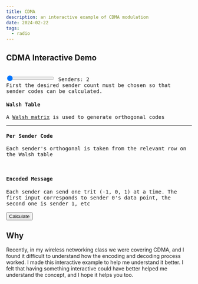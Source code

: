 ```yaml
---
title: CDMA
description: an interactive example of CDMA modulation
date: 2024-02-22
tags:
  - radio
---
```


## CDMA Interactive Demo

<style>
  td {
    width: 1.5rem;
  }
</style>
<div style="font-family: monospace">
  <br>
  <input type="range" id="walsh_depth" name="walsh" min="1" max="4" value="1" />
  <label for="walsh">Senders: <span id="senders_count">2</span></label>
  <br>
  First the desired sender count must be chosen so that sender codes can be calculated.

  <h4>Walsh Table</h4>
  A <a href="https://en.wikipedia.org/wiki/Walsh_matrix">Walsh matrix</a> is used to generate orthogonal codes 
  <table id="walsh" border="1">
    <tbody align="right"></tbody>
  </table>
  <h4>Per Sender Code</h4>
  Each sender's orthogonal is taken from the relevant row on the Walsh table
  <pre id="senders_list">
  </pre>
  <h4>Encoded Message</h4>
  Each sender can send one trit (-1, 0, 1) at a time. 
  The first input corresponds to sender 0's data point, the second one is sender 1, etc
  <div id="inputs"></div>

  <br>
  <input id="calculate" type="button" value="Calculate" />
  <div id="calculation" style="display: none">
    <h4>Per Sender Transmission</h4>
    The sender's data (input i) multiplied by the senders code
    <pre id="transmission"></pre>
    <h4>Received Transmission</h4>
    This is the sum of the transmissions, as the waves from each sender constructively and destructively collide
    <pre id="received"></pre>
    <h4>Decoded Transmission</h4>
    By multiplying the received transmission by the sender's code, the original data can be recovered
    <pre id="decoded"></pre>
  </div>
</div>

<script>
const arrayLength = (n) => new Array(n).fill(undefined);

/*
  Making a Walsh table
  W1 = [1]
  W2i = [ Wi Wi ]
        [ Wi WiC]
*/
const walsh_round = (matrix) => {
  const len = matrix.length
  let out = arrayLength(len*2).map(v=>arrayLength(len*2))
  
  matrix.forEach((line, row) => {
    line.forEach((v, col) => {
      out[row][col] = v;
      out[row][col + len] = v;
      out[row + len][col] = v;
      out[row + len][col + len] = v * -1;
    })
  })
  return out;
}

const walsh = (n) => arrayLength(n).reduce((inc)=>walsh_round(inc), [[1]])

let state = {
  depth: 1,
  senders: 2,
  codes: [],
}

const tritSameLength = (v) => String(v).padStart(2, " ")
const swapTableBody = (table, array2D) => table.querySelector('tbody').innerHTML = array2D.map(row => `<tr>${row.map(cell => `<td>${tritSameLength(cell)}</td>`).join('')}</tr>`).join('');

const updateWalsh = (v) => {
  state.depth = v; 
  state.senders = Math.pow(2, state.depth)

  // Generate the walsh matrix
  state.codes = walsh(state.depth);

  // Display the walsh matrix
  swapTableBody(document.getElementById("walsh"), state.codes)
  document.getElementById("senders_count").innerHTML = state.senders;
  document.getElementById("senders_list").innerHTML = state.codes.map((v, i)=>`Sender ${String(i).padStart(state.senders > 9? 2: 1, " ")}: [${v.map(tritSameLength).join(" ")} ]`).join("\n")
  document.getElementById("inputs").innerHTML = state.codes.map(()=>`<input type="number" min="-1" max="1" value="0">`).join(" ")
}

const walshDepth = document.getElementById("walsh_depth").addEventListener("change", (elm)=>{
  updateWalsh(Number(elm.target.value))
})

updateWalsh(1)

document.getElementById("calculate").addEventListener("click", ()=>{
  // Get the sender's data from the inputs
  const code = [...document.getElementById("inputs").children].map(v=>Number(v.value))

  // Multiply the sender's data by their code to get their transmission
  const transmit = state.codes.map((chip, sender_index)=>chip.map(v=>v * code[sender_index]))

  

  // Simulate the transmission by summing the transmissions from each sender
  const recv = arrayLength(state.senders)
    .map(
      (_, i) => transmit.reduce((acc, sender)=>acc+sender[i], 0)
    )

  // Recover the data by multiplying the received transmission by the sender's code
  const recovered_data = arrayLength(state.senders)
    .map((_, senderIndex)=> {
      const senderCode = state.codes[senderIndex];
      const multi = senderCode.map((v, j)=>v*recv[j]);
      // Sum each sender's matrix into a single value
      const val = multi.reduce((a, v)=>a+v, 0);

      return `Sender ${senderIndex}: [${recv.map(tritSameLength).join(" ")} ] * [${senderCode.map(tritSameLength).join(" ")} ] = [${multi.map(tritSameLength).join(" ")} ]\n\t- Sum: ${val}, Value: ${val/state.senders}\n`
  })

  // Display the results
  document.getElementById("received").innerHTML = `[ ${recv.join(" ")} ]`
  document.getElementById("transmission").innerHTML = transmit.map((v, i)=>`Sender ${String(i).padStart(state.senders > 9? 2: 1, " ")}: [${v.map(tritSameLength).join(" ")} ]`).join("\n")
  document.getElementById("decoded").innerHTML = recovered_data.join("\n");
  document.getElementById("calculation").style.display = "block";
})

</script>

## Why

Recently, in my wireless networking class we were covering CDMA, and I found it difficult to understand how the encoding and decoding process worked.
I made this interactive example to help me understand it better.
I felt that having something interactive could have better helped me understand the concept, and I hope it helps you too.
